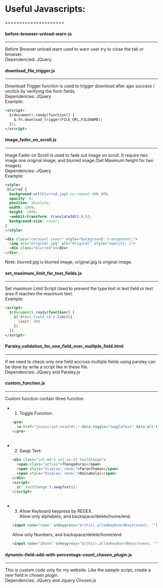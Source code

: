 # Useful Javascripts:
=====================

#### before-browser-unload-warn-js
----------------------------------
Before Browser unload warn used to warn user try to close the tab or browser.<br/>
Dependencied: JQuery<br/>

#### download_file_trigger.js
-----------------------------
Download Trigger function is used to trigger download after ajax success / onclick by verifying the form fields.<br/>
Dependencies: JQuery<br/>
Example:<br/>
```html
<srcript>
  $(document).ready(function() {
    $.fn.download_trigger(FILE_URL,FILENAME);
  });
</srcript>
```

#### image_fader_on_scroll.js
-----------------------------
Image Fader on Scroll is used to fade out image on scroll. It require two image one original image, and blurred image.(Set Maximum height for two images)<br/>
Dependencies: JQuery<br/>
Example:<br/>
```html
<style>
.blurred {
  background:url(blurred.jpg) no-repeat 40% 40%;
  opacity: 0;
  position: absolute;
  width: 100%;
  height: 100%;
  -webkit-transform: translate3d(0,0,0);
  background-size: cover;
}
</style>

<div class="carousel-inner" style="background: transparent;">
  <img src="original.jpg" alt="Original" style="opacity: 1">
  <div class="blurred"></div>
</div>
```
Note: blurred.jpg is blurred image, original.jpg is original image.<br/>

#### set_maximum_limit_for_text_fields.js
-----------------------------------------
Set maximum Limit Script Used to prevent the type text in text field or text area if reaches the maximum text.<br/>
Example:<br/>
```html
<script>
  $(document).ready(function() {
    $('#text_field_id').limit({
      limit: 300
    })
  })
</script>
```

#### Parsley_validation_for_one_field_over_multiple_field.html
--------------------------------------------------------------
If we need to check only one field accross multiple fields using parsley can be done by write a script like in these file.<br/>
Dependencies: JQuery and Parsley.js<br/>

#### custom_function.js
----------------------
Custom function contain three function<br/>
* 1) Toggle Function:<br/>
  ```html
  <pre>
    <a href="javascript:void(0);" data-toggle="toggleText" data-alt-text="Read Less">Read More</a>
  </pre>
  ```
  <br/>
* 2) Swap Text:<br/>
  ```html
  <div class="col-md-5 col-xs-12 textChange">
    <span class="active">Thangadurai</span>
    <span style="display: none;">Paranthaman</span>
    <span style="display: none;">Nainamalai</span>
  </div>
  <script>
    $('.textChange').swapText();
  </script>
  ```
  <br/>
* 3) Allow Keyboard keypress by REGEX.<br/>
  Allow only alphabets, and backspace/delete/home/end.<br/>
  ```html
  <input name="name" onkeypress="$(this).allowKeyboardKeys(event, '^[a-zA-Z. ]+$')" placeholder="Full Name" type="text">
  ```
  Allow only Numbers, and backspace/delete/home/end.<br/>
  ```html
  <input name="phone" onkeypress="$(this).allowKeyboardKeys(event, '^[0-9]+$')" placeholder="Phone (include country code)" type="text">
  ```

#### dynamic-field-add-with-percentage-count_chosen_plugin.js
-------------------------------------------------------------
This is custom code only for my website. Like the sample script, create a new field in chosen plugin.<br/>
Dependencies: JQuery and Jquery Chosen.js